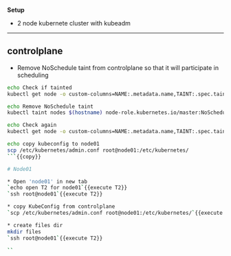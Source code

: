 
<b>Setup</b>

* 2 node kubernete cluster with kubeadm
---

## controlplane

* Remove NoSchedule taint from controlplane so that it will participate in scheduling

``` bash
echo Check if tainted
kubectl get node -o custom-columns=NAME:.metadata.name,TAINT:.spec.taints[*].effect

echo Remove NoSchedule taint
kubectl taint nodes $(hostname) node-role.kubernetes.io/master:NoSchedule-

echo Check again
kubectl get node -o custom-columns=NAME:.metadata.name,TAINT:.spec.taints[*].effect

echo copy kubeconfig to node01
scp /etc/kubernetes/admin.conf root@node01:/etc/kubernetes/
```{{copy}}

# Node01

* Open 'node01' in new tab
`echo open T2 for node01`{{execute T2}}
`ssh root@node01`{{execute T2}}

* copy KubeConfig from controlplane
`scp /etc/kubernetes/admin.conf root@node01:/etc/kubernetes/`{{execute "HOST1"}}

* create files dir
mkdir files
`ssh root@node01`{{execute T2}}

``



